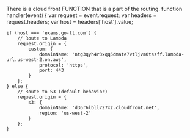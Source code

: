 There is a cloud front FUNCTION that is a part of the routing.
function handler(event) {
    var request = event.request;
    var headers = request.headers;
    var host = headers['host'].value;

    if (host === 'exams.go-tl.com') {
        // Route to Lambda
        request.origin = {
            custom: {
                domainName: 'ntg3qyh4r3xqq5dmate7vtljvm0tssff.lambda-url.us-west-2.on.aws',
                protocol: 'https',
                port: 443
            }
        };
    } else {
        // Route to S3 (default behavior)
        request.origin = {
            s3: {
                domainName: 'd36r6lbll727xz.cloudfront.net',
                region: 'us-west-2'
            }
        };
    }